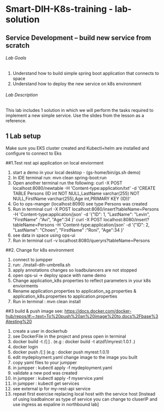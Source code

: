 # Smart-DIH-K8s-training - lab-solution

## 	Service Development – build new service from scratch

###### Lab Goals
1.  Understand how to build simple spring boot application that connects to space
2.  Understand how to deploy the new service on k8s environment
###### Lab Description
This lab includes 1 solution in which we will perform the tasks required to implement a new simple service. 
Use the slides from the lesson as a reference.
## 1 Lab setup
Make sure you EKS cluster created and Kubectl+helm are installed and configure to connect to Eks

##1.Test rest api application on local enviorment
1. start a demo in your local desktop - (gs-home/bin/gs.sh demo)
2. In IDE terminal run: mvn clean spring-boot:run
3. Open another terminal run the following:
curl -X POST localhost:8080/newtable -H 'Content-type:application/txt' -d 'CREATE TABLE Persons (ID int NOT NULL,LastName varchar(255) NOT NULL,FirstName varchar(255),Age int,PRIMARY KEY (ID))'
4. Go to ops-manger (localhost:8090) see type Persons was created
5. Run in terminal
curl -X POST localhost:8080/insert?tableName=Persons -H  'Content-type:application/json' -d '{"ID": 1, "LastName": "Levin", "FirstName" :"Avi", "Age":34 }'
curl -X POST localhost:8080/insert?tableName=Persons -H  'Content-type:application/json' -d '{"ID": 2, "LastName": "Choen", "FirstName" :"Roni", "Age":34 }'
6. see data in space using ops-ui
7. Run in terminal
curl -v localhost:8080/queryrs?tableName=Persons

##2. Change for k8s environment
1. connect to jumpper
2. run: ./install-dih-umbrella.sh
3. apply annotations changes so loadbulancers are not stopped
3. open ops-ui -> deploy space with name demo
4. Change application_k8s properties to reflect parameters in your k8s enviorments 
5. Rename application.properties to application_sg.properties & application_k8s.properties to application.properties
6. Run in terminal : mvn clean install

##3 build & push image
see: https://docs.docker.com/docker-hub/repos/#:~:text=To%20push%20an%20image%20to,docs%2Fbase%3Atesting%20
1. create a user in dockerhub
2. see DockerFile in the project and press open in terminal
3. docker build -t <your-hub-user>/<repo-name>[:<tag>] .
   (e.g : docker build -t atzd1/myrest:1.0.1 .)
4. docker  login
5. docker push <your-hub-user>/<repo-name>[:<tag>]
   (e.g : docker push myrest:1.0.1)
6. edit mydeployment.yaml change image to the image you built
7. copy yaml files to your jumpper
7. in jumpper : kubectl apply -f mydeployment.yaml
8. validate a new pod was created
9. in jumpper : kubectl apply -f myservice.yaml
10. in jumpper : kubectl get services
11. see external ip for my-rest-api service
12. repeat first exercise replacing local host with the service host
[Instead of using loadbalncer as type of service you can change to cluserIP and use ingress as expaline in northbound lab]


   

    
